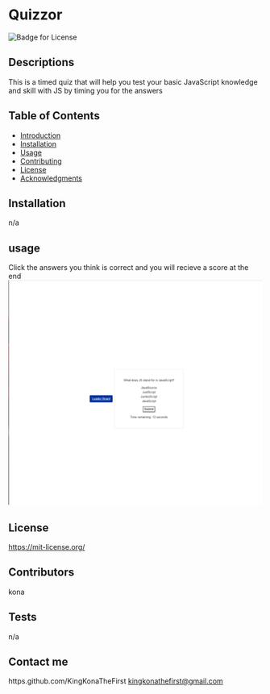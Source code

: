 # Quizzor
  ![Badge for License](https://shields.io/badge/license-MIT-purple.svg)
  ## Descriptions
  This is a timed quiz that will help you test your basic JavaScript knowledge and skill with JS by timing you for the answers

  ## Table of Contents
*  [Introduction](#introduction)
*  [Installation](#installation)
*  [Usage](#usage)
*  [Contributing](#contributors)
*  [License](#license)
*  [Acknowledgments](#acknowledgments)

## Installation
n/a

## usage
Click the answers you think is correct and you will recieve a score at the end
![Alt text](./assets/images/Screenshot%202023-09-01%20110410.png)


## License

https://mit-license.org/

## Contributors


kona

## Tests

n/a

## Contact me
https.github.com/KingKonaTheFirst
kingkonathefirst@gmail.com


